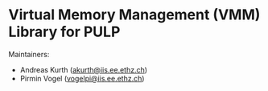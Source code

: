 # Virtual Memory Management (VMM) Library for PULP

Maintainers:
- Andreas Kurth (akurth@iis.ee.ethz.ch)
- Pirmin Vogel (vogelpi@iis.ee.ethz.ch)
